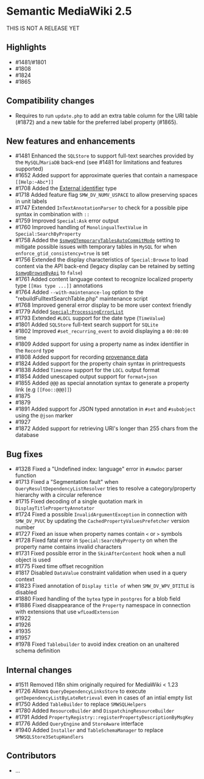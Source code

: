 # Semantic MediaWiki 2.5

THIS IS NOT A RELEASE YET

## Highlights

* #1481/#1801
* #1808
* #1824
* #1865

## Compatibility changes

* Requires to run `update.php` to add an extra table column for the URI table (#1872) and a new table for the preferred label property (#1865).

## New features and enhancements

* #1481 Enhanced the `SQLStore` to support full-text searches provided by the `MySQL`/`MariaDB` back-end (see #1481 for limitations and features supported)
* #1652 Added support for approximate queries that contain a namespace `[[Help:~Abc*]]`
* #1708 Added the [External identifier](https://www.semantic-mediawiki.org/wiki/Help:Type_External_identifier) type
* #1718 Added feature flag `SMW_DV_NUMV_USPACE` to allow preserving spaces in unit labels
* #1747 Extended `InTextAnnotationParser` to check for a possible pipe syntax in combination with `::` 
* #1759 Improved `Special:Ask` error output 
* #1760 Improved handling of `MonolingualTextValue` in `Special:SearchByProperty`
* #1758 Added the [`$smwgQTemporaryTablesAutoCommitMode`](https://www.semantic-mediawiki.org/wiki/Help:$smwgQTemporaryTablesAutoCommitMode) setting to mitigate possible issues with temporary tables in `MySQL` for when `enforce_gtid_consistency=true` is set
* #1756 Extended the display characteristics of `Special:Browse` to load content via the API back-end (legacy display can be retained by setting [`$smwgBrowseByApi`](https://www.semantic-mediawiki.org/wiki/Help:$smwgBrowseByApi) to `false`) 
* #1761 Added content language context to recognize localized property type `[[Has type ...]]` annotations
* #1764 Added `--with-maintenance-log` option to the "rebuildFulltextSearchTable.php" maintenance script
* #1768 Improved general error display to be more user context friendly
* #1779 Added [`Special:ProcessingErrorList`](https://www.semantic-mediawiki.org/wiki/Help:Special:ProcessingErrorList) 
* #1793 Extended `#LOCL` support for the date type (`TimeValue`)
* #1801 Added `SQLStore` full-text search support for `SQLite`
* #1802 Improved `#set_recurring_event` to avoid displaying a `00:00:00` time 
* #1809 Added support for using a property name as index identifier in the `Record` type
* #1808 Added support for recording [provenance data](https://www.semantic-mediawiki.org/wiki/Referenced_statement)
* #1824 Added support for the property chain syntax in printrequests
* #1838 Added `Timezone` support for the `LOCL` output format 
* #1854 Added unescaped output support for `format=json`
* #1855 Added `@@@` as special annotation syntax to generate a property link (e.g `[[Foo::@@@]]`)
* #1875
* #1879
* #1891 Added support for JSON typed annotation in `#set` and `#subobject` using the `@json` marker
* #1927
* #1872 Added support for retrieving URI's longer than 255 chars from the database

## Bug fixes

* #1328 Fixed a "Undefined index: language" error in `#smwdoc` parser function
* #1713 Fixed a "Segmentation fault" when `QueryResultDependencyListResolver` tries to resolve a category/property hierarchy with a circular reference
* #1715 Fixed decoding of a single quotation mark in `DisplayTitlePropertyAnnotator`
* #1724 Fixed a possible `InvalidArgumentException` in connection with `SMW_DV_PVUC` by updating the `CachedPropertyValuesPrefetcher` version number
* #1727 Fixed an issue when property names contain `<` or `>` symbols 
* #1728 Fixed fatal error in `Special:SearchByProperty` on when the property name contains invalid characters
* #1731 Fixed possible error in the `SkinAfterContent` hook when a null object is used
* #1775 Fixed time offset recognition 
* #1817 Disabled `DataValue` constraint validation when used in a query context 
* #1823 Fixed annotation of `Display title of` when `SMW_DV_WPV_DTITLE` is disabled
* #1880 Fixed handling of the `bytea` type in `postgres` for a blob field
* #1886 Fixed disappearance of the `Property` namespace in connection with extensions that use `wfLoadExtension`
* #1922
* #1926
* #1935
* #1957
* #1978 Fixed `Tablebuilder` to avoid index creation on an unaltered schema definition

## Internal changes

* #1511 Removed I18n shim originally required for MediaWiki < 1.23
* #1726 Allows `QueryDependencyLinksStore` to execute `getDependencyListByLateRetrieval` even in cases of an intial empty list
* #1750 Added `TableBuilder` to replace `SMWSQLHelpers`
* #1780 Added `ResourceBuilder` and `DispatchingResourceBuilder`
* #1791 Added `PropertyRegistry::registerPropertyDescriptionByMsgKey`
* #1776 Added `QueryEngine` and `StoreAware` interface
* #1940 Added `Installer` and `TableSchemaManager` to replace `SMWSQLStore3SetupHandlers`

## Contributors

* ...
